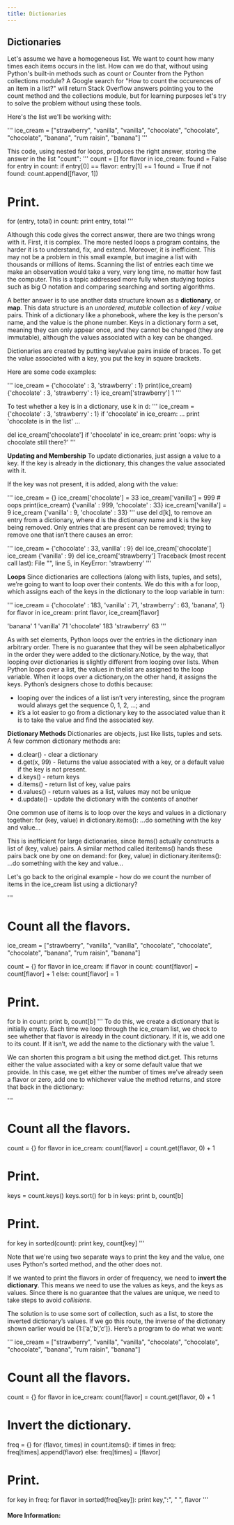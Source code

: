 ```yaml
---
title: Dictionaries
---
```

## Dictionaries

Let's assume we have a homogeneous list.  We want to count how many times each items occurs in the list.  How can we do that, without using Python's built-in methods such as count or Counter from the Python collections module?  A Google search for "How to count the occurences of an item in a list?" will return Stack Overflow answers pointing you to the count method and the collections module, but for learning purposes let's try to solve the problem without using these tools.

Here's the list we'll be working with:

'''
ice_cream = ["strawberry", "vanilla", "vanilla", "chocolate", "chocolate", "chocolate", "banana", "rum raisin", "banana"]
'''

This code, using nested for loops, produces the right answer, storing the answer in the list "count":
'''
count = []
for flavor in ice_cream:
  found = False
  for entry in count:
    if entry[0] == flavor:
      entry[1] += 1
      found = True
  if not found:
      count.append([flavor, 1])

# Print.
for (entry, total) in count:
  print entry, total
'''

Although this code gives the correct answer, there are two things wrong with it.  First, it is complex.  The more nested loops a program contains, the harder it is to understand, fix, and extend.  Moreover, it is inefficient.  This may not be a problem in this small example, but imagine a list with thousands or millions of items.  Scanning the list of entries each time we make an observation would take a very, very long time, no matter how fast the computer.  This is a topic addressed more fully when studying topics such as big O notation and comparing searching and sorting algorithms.

A better answer is to use another data structure known as a **dictionary**, or **map**.  This data structure is an *unordered, mutable* collection of *key / value* pairs.  Think of a dictionary like a phonebook, where the key is the person's name, and the value is the phone number.  Keys in a dictionary form a set, meaning they can only appear once, and they cannot be changed (they are immutable), although the values associated with a key can be changed.  

Dictionaries are created by putting key/value pairs inside of braces.  To get the value associated with a key, you put the key in square brackets.  

Here are some code examples:

'''
ice_cream = {'chocolate' : 3, 'strawberry' : 1}
print(ice_cream)
{'chocolate' : 3, 'strawberry' : 1}
ice_cream['strawberry']
1
'''

To test whether a key is in a dictionary, use k in d:
'''
ice_cream = {'chocolate' : 3, 'strawberry' : 1}
if 'chocolate' in ice_cream:
... print 'chocolate is in the list'
...

del ice_cream['chocolate']
if 'chocolate' in ice_cream:
  print 'oops: why is chocolate still there?'
'''

**Updating and Membership**
To update dictionaries, just assign a value to a key. If the key is already in the dictionary, this changes the value associated with it.

If the key was not present, it is added, along with the value:

'''
ice_cream = {}
ice_cream['chocolate'] = 33
ice_cream['vanilla'] = 999 # oops
print(ice_cream)
{'vanilla' : 999, 'chocolate' : 33}
ice_cream['vanilla'] = 9
ice_cream
{'vanilla' : 9, 'chocolate' : 33}
'''
use del d[k], to remove an entry from a dictionary, where d is the dictionary name and k is the key being removed. Only entries that are present can be removed; trying to remove one that isn’t there causes an error:

'''
ice_cream = {'chocolate' : 33, vanilla' : 9}
del ice_cream['chocolate']
ice_cream
{'vanilla' : 9}
del ice_cream['strawberry']
Traceback (most recent call last):
File "<stdin>", line 5, in <module>
KeyError: 'strawberry'
'''

**Loops**
Since dictionaries are collections (along with lists, tuples, and sets), we’re going to want to loop over their
contents. We do this with a for loop, which assigns each of the keys in the dictionary to the loop variable in turn:

'''
ice_cream = {'chocolate' : 183, 'vanilla' : 71,
'strawberry' : 63, 'banana', 1}
for flavor in ice_cream:
  print flavor, ice_cream[flavor]

'banana' 1
'vanilla' 71
'chocolate' 183
'strawberry' 63
'''

As with set elements, Python loops over the entries in the dictionary inan arbitrary order. There is no guarantee that they will be seen alphabeticallyor in the order they were added to the dictionary.Notice, by the way, that looping over dictionaries is slightly different
from looping over lists. When Python loops over a list, the values in thelist are assigned to the loop variable. When it loops over a dictionary,on the other hand, it assigns the keys. Python’s designers chose to dothis because:
- looping over the indices of a list isn’t very interesting, since the
program would always get the sequence 0, 1, 2, ...; and
- it’s a lot easier to go from a dictionary key to the associated value
than it is to take the value and find the associated key.

**Dictionary Methods**
Dictionaries are objects, just like lists, tuples and sets.  A few common dictionary methods are:
- d.clear() - clear a dictionary
- d.get(x, 99) - Returns the value associated with a key, or a default value if the key is not present.
- d.keys() - return keys
- d.items() - return list of key, value pairs
- d.values() - return values as a list, values may not be unique
- d.update() - update the dictionary with the contents of another

One common use of items is to loop over the keys and values in a dictionary together:
for (key, value) in dictionary.items():
...do something with the key and value...

This is inefficient for large dictionaries, since items() actually constructs a list of (key, value) pairs. A similar method called iteritems() hands these pairs back one by one on demand:
for (key, value) in dictionary.iteritems():
...do something with the key and value...


Let's go back to the original example - how do we count the number of items in the ice_cream list using a dictionary?

'''
# Count all the flavors.
ice_cream = ["strawberry", "vanilla", "vanilla", "chocolate", "chocolate", "chocolate", "banana", "rum raisin", "banana"]

count = {}
for flavor in ice_cream:
  if flavor in count:
    count[flavor] = count[flavor] + 1
  else:
    count[flavor] = 1

# Print.
for b in count:
  print b, count[b]
'''
To do this, we create a dictionary that is initially empty. Each time we loop through the ice_cream list, we check
to see whether that flavor is already in the count dictionary. If it is, we add one to its count.
If it isn’t, we add the name to the dictionary with the value 1.

We can shorten this program a bit using the method dict.get. This returns either the value associated with a key or some default value
that we provide. In this case, we get either the number of times we’ve already seen a flavor or zero, add one to whichever value the method returns, and store that back in the dictionary:

'''
# Count all the flavors.
count = {}
for flavor in ice_cream:
  count[flavor] = count.get(flavor, 0) + 1

# Print.
keys = count.keys()
keys.sort()
for b in keys:
  print b, count[b]

# Print.
for key in sorted(count):
  print key, count[key]
'''

Note that we're using two separate ways to print the key and the value, one uses Python's sorted method, and the other does not.  

If we wanted to print the flavors in order of frequency, we need to **invert the dictionary**.  This means we need to use the values as keys, and the keys as values.  Since there is no guarantee that the values are unique, we need to take steps to avoid *collisions*. 

The solution is to use some sort of collection, such as a list, to store the inverted dictionary’s values. If we go this route, the inverse of the dictionary shown earlier would be {1:[’a’,’b’,’c’]}. Here’s a program to do what we want:

'''
ice_cream = ["strawberry", "vanilla", "vanilla", "chocolate", "chocolate", "chocolate", "banana", "rum raisin", "banana"]

# Count all the flavors.
count = {}
for flavor in ice_cream:
  count[flavor] = count.get(flavor, 0) + 1

# Invert the dictionary.
freq = {}
for (flavor, times) in count.items():
  if times in freq:
    freq[times].append(flavor)
  else:
    freq[times] = [flavor]
  
# Print.
for key in freq:
  for flavor in sorted(freq[key]):
    print key,":", " ", flavor
'''


#### More Information:
<!-- Please add any articles you think might be helpful to read before writing the article -->


